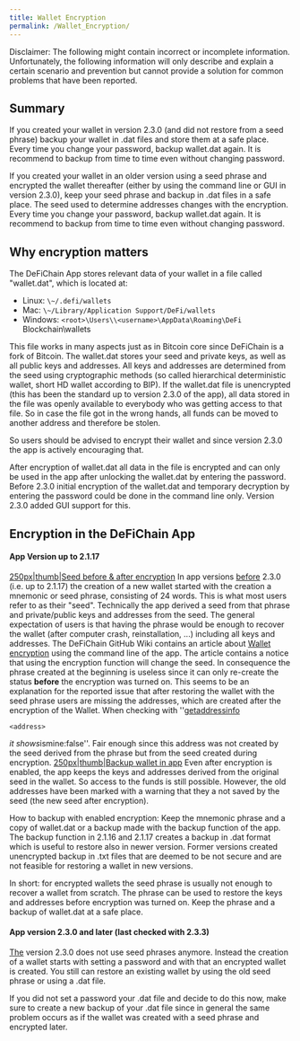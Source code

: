 ```yaml
---
title: Wallet Encryption
permalink: /Wallet_Encryption/
---
```


Disclaimer: The following might contain incorrect or incomplete
information. Unfortunately, the following information will only describe
and explain a certain scenario and prevention but cannot provide a
solution for common problems that have been reported.

## Summary

If you created your wallet in version 2.3.0 (and did not restore from a
seed phrase) backup your wallet in .dat files and store them at a safe
place. Every time you change your password, backup wallet.dat again. It
is recommend to backup from time to time even without changing password.

If you created your wallet in an older version using a seed phrase and
encrypted the wallet thereafter (either by using the command line or GUI
in version 2.3.0), keep your seed phrase and backup in .dat files in a
safe place. The seed used to determine addresses changes with the
encryption. Every time you change your password, backup wallet.dat
again. It is recommend to backup from time to time even without changing
password.

## Why encryption matters

The DeFiChain App stores relevant data of your wallet in a file called
"wallet.dat", which is located at:

- Linux: `\~/.defi/wallets`
- Mac: `\~/Library/Application Support/DeFi/wallets`
- Windows: `<root>\Users\\<username>\AppData\Roaming\DeFi` Blockchain\wallets

This file works in many aspects just as in Bitcoin core since DeFiChain
is a fork of Bitcoin. The wallet.dat stores your seed and private keys,
as well as all public keys and addresses. All keys and addresses are
determined from the seed using cryptographic methods (so called
hierarchical deterministic wallet, short HD wallet according to BIP). If
the wallet.dat file is unencrypted (this has been the standard up to
version 2.3.0 of the app), all data stored in the file was openly
available to everybody who was getting access to that file. So in case
the file got in the wrong hands, all funds can be moved to another
address and therefore be stolen.

So users should be advised to encrypt their wallet and since version
2.3.0 the app is actively encouraging that.

After encryption of wallet.dat all data in the file is encrypted and can
only be used in the app after unlocking the wallet.dat by entering the
password. Before 2.3.0 initial encryption of the wallet.dat and
temporary decryption by entering the password could be done in the
command line only. Version 2.3.0 added GUI support for this.

## Encryption in the DeFiChain App

#### App Version up to 2.1.17

[250px\|thumb\|Seed before & after
encryption](/File:Seed_encryption.jpg "wikilink") In app versions
<u>before</u> 2.3.0 (i.e. up to 2.1.17) the creation of a new wallet
started with the creation a mnemonic or seed phrase, consisting of 24
words. This is what most users refer to as their "seed". Technically the
app derived a seed from that phrase and private/public keys and
addresses from the seed. The general expectation of users is that having
the phrase would be enough to recover the wallet (after computer crash,
reinstallation, ...) including all keys and addresses. The DeFiChain
GitHub Wiki contains an article about [Wallet
encryption](https://github.com/DeFiCh/app/wiki/Wallet-Encryption) using
the command line of the app. The article contains a notice that using
the encryption function will change the seed. In consequence the phrase
created at the beginning is useless since it can only re-create the
status **before** the encryption was turned on. This seems to be an
explanation for the reported issue that after restoring the wallet with
the seed phrase users are missing the addresses, which are created after
the encryption of the Wallet. When checking with
''[getaddressinfo](/getaddressinfo "wikilink")

`<address>`

*it shows*ismine:false''. Fair enough since this address was not created
by the seed derived from the phrase but from the seed created during
encryption. [250px\|thumb\|Backup wallet in
app](/File:Backup_Wallet.png "wikilink") Even after encryption is
enabled, the app keeps the keys and addresses derived from the original
seed in the wallet. So access to the funds is still possible. However,
the old addresses have been marked with a warning that they a not saved
by the seed (the new seed after encryption).

How to backup with enabled encryption: Keep the mnemonic phrase and a
copy of wallet.dat or a backup made with the backup function of the app.
The backup function in 2.1.16 and 2.1.17 creates a backup in .dat format
which is useful to restore also in newer version. Former versions
created unencrypted backup in .txt files that are deemed to be not
secure and are not feasible for restoring a wallet in new versions.

In short: for encrypted wallets the seed phrase is usually not enough to
recover a wallet from scratch. The phrase can be used to restore the
keys and addresses before encryption was turned on. Keep the phrase and
a backup of wallet.dat at a safe place.

#### App version 2.3.0 and later (last checked with 2.3.3)

[The](/The "wikilink") version 2.3.0 does not use seed phrases anymore.
Instead the creation of a wallet starts with setting a password and with
that an encrypted wallet is created. You still can restore an existing
wallet by using the old seed phrase or using a .dat file.

If you did not set a password your .dat file and decide to do this now,
make sure to create a new backup of your .dat file since in general the
same problem occurs as if the wallet was created with a seed phrase and
encrypted later.